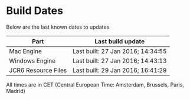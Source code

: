# Build Dates

Below are the last known dates to updates

Part | Last build update
-----|-----
Mac Engine | Last built: 27 Jan 2016; 14:34:55
Windows Engine | Last built: 27 Jan 2016; 14:43:13
JCR6 Resource Files | Last built: 29 Jan 2016; 16:41:29
All times are in CET (Central European Time: Amsterdam, Brussels, Paris, Madrid)



